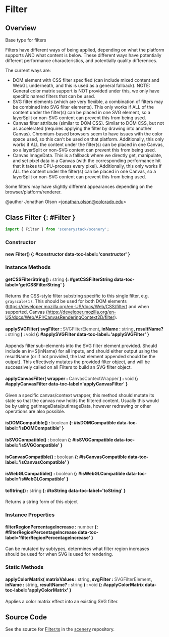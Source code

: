 # Filter

## Overview

Base type for filters

Filters have different ways of being applied, depending on what the platform supports AND what content is below.
These different ways have potentially different performance characteristics, and potentially quality differences.

The current ways are:
- DOM element with CSS filter specified (can include mixed content and WebGL underneath, and this is used as a
  general fallback). NOTE: General color matrix support is NOT provided under this, we only have specific named
  filters that can be used.
- SVG filter elements (which are very flexible, a combination of filters may be combined into SVG filter elements).
  This only works if ALL of the content under the filter(s) can be placed in one SVG element, so a layerSplit or
  non-SVG content can prevent this from being used.
- Canvas filter attribute (similar to DOM CSS). Similar to DOM CSS, but not as accelerated (requires applying the
  filter by drawing into another Canvas). Chromium-based browsers seem to have issues with the color space used,
  so this can't be used on that platform. Additionally, this only works if ALL the content under the filter(s) can
  be placed in one Canvas, so a layerSplit or non-SVG content can prevent this from being used.
- Canvas ImageData. This is a fallback where we directly get, manipulate, and set pixel data in a Canvas (with the
  corresponding performance hit that it takes to CPU-process every pixel). Additionally, this only works if ALL the
  content under the filter(s) can   be placed in one Canvas, so a layerSplit or non-SVG content can prevent this from
  being used.

Some filters may have slightly different appearances depending on the browser/platform/renderer.

@author Jonathan Olson &lt;jonathan.olson@colorado.edu&gt;

## Class Filter {: #Filter }


```js
import { Filter } from 'scenerystack/scenery';
```
### Constructor

#### new Filter() {: #constructor data-toc-label='constructor' }

### Instance Methods

#### getCSSFilterString() : <span style="font-weight: 400; opacity: 80%;">string</span> {: #getCSSFilterString data-toc-label='getCSSFilterString' }

Returns the CSS-style filter substring specific to this single filter, e.g. `grayscale(1)`. This should be used for
both DOM elements (https://developer.mozilla.org/en-US/docs/Web/CSS/filter) and when supported, Canvas
(https://developer.mozilla.org/en-US/docs/Web/API/CanvasRenderingContext2D/filter).

#### applySVGFilter( svgFilter : <span style="font-weight: 400; opacity: 80%;">SVGFilterElement</span>, inName : <span style="font-weight: 400; opacity: 80%;">string</span>, resultName? : <span style="font-weight: 400; opacity: 80%;">string</span> ) : <span style="font-weight: 400; opacity: 80%;">void</span> {: #applySVGFilter data-toc-label='applySVGFilter' }

Appends filter sub-elements into the SVG filter element provided. Should include an in=${inName} for all inputs,
and should either output using the resultName (or if not provided, the last element appended should be the output).
This effectively mutates the provided filter object, and will be successively called on all Filters to build an
SVG filter object.

#### applyCanvasFilter( wrapper : <span style="font-weight: 400; opacity: 80%;">CanvasContextWrapper</span> ) : <span style="font-weight: 400; opacity: 80%;">void</span> {: #applyCanvasFilter data-toc-label='applyCanvasFilter' }

Given a specific canvas/context wrapper, this method should mutate its state so that the canvas now holds the
filtered content. Usually this would be by using getImageData/putImageData, however redrawing or other operations
are also possible.

#### isDOMCompatible() : <span style="font-weight: 400; opacity: 80%;">boolean</span> {: #isDOMCompatible data-toc-label='isDOMCompatible' }

#### isSVGCompatible() : <span style="font-weight: 400; opacity: 80%;">boolean</span> {: #isSVGCompatible data-toc-label='isSVGCompatible' }

#### isCanvasCompatible() : <span style="font-weight: 400; opacity: 80%;">boolean</span> {: #isCanvasCompatible data-toc-label='isCanvasCompatible' }

#### isWebGLCompatible() : <span style="font-weight: 400; opacity: 80%;">boolean</span> {: #isWebGLCompatible data-toc-label='isWebGLCompatible' }

#### toString() : <span style="font-weight: 400; opacity: 80%;">string</span> {: #toString data-toc-label='toString' }

Returns a string form of this object

### Instance Properties

#### filterRegionPercentageIncrease : <span style="font-weight: 400; opacity: 80%;">number</span> {: #filterRegionPercentageIncrease data-toc-label='filterRegionPercentageIncrease' }

Can be mutated by subtypes, determines what filter region increases should be used for when SVG is used for
rendering.

### Static Methods

#### applyColorMatrix( matrixValues : <span style="font-weight: 400; opacity: 80%;">string</span>, svgFilter : <span style="font-weight: 400; opacity: 80%;">SVGFilterElement</span>, inName : <span style="font-weight: 400; opacity: 80%;">string</span>, resultName? : <span style="font-weight: 400; opacity: 80%;">string</span> ) : <span style="font-weight: 400; opacity: 80%;">void</span> {: #applyColorMatrix data-toc-label='applyColorMatrix' }

Applies a color matrix effect into an existing SVG filter.



## Source Code

See the source for [Filter.ts](https://github.com/phetsims/scenery/blob/main/js/filters/Filter.ts) in the [scenery](https://github.com/phetsims/scenery) repository.
